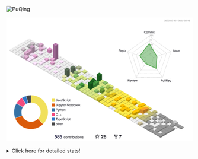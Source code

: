 ![PuQing](https://user-images.githubusercontent.com/27223114/171565019-9a56fae6-b08b-421f-99db-7e830da42371.png)

![](./profile-3d-contrib/profile-season-animate.svg)

<details>
<summary>Click here for detailed stats!</summary>

<!--START_SECTION:waka-->
**I'm a Night 🦉** 

```text
🌞 Morning       43 commits       ██░░░░░░░░░░░░░░░░░░░░░░░   10.89 % 
🌆 Daytime      133 commits       ████████░░░░░░░░░░░░░░░░░   33.67 % 
🌃 Evening      115 commits       ███████░░░░░░░░░░░░░░░░░░   29.11 % 
🌙 Night        104 commits       ██████░░░░░░░░░░░░░░░░░░░   26.33 % 

```


📊 **This Week I Spent My Time On** 

```text
💬 Programming Languages: 
Python                   3 hrs 12 mins       █████████████████░░░░░░░░   69.36 % 
C++                      37 mins             ███░░░░░░░░░░░░░░░░░░░░░░   13.44 % 
Groovy                   13 mins             █░░░░░░░░░░░░░░░░░░░░░░░░   04.84 % 
JavaScript               12 mins             █░░░░░░░░░░░░░░░░░░░░░░░░   04.45 % 
C                        8 mins              ░░░░░░░░░░░░░░░░░░░░░░░░░   03.18 % 

🔥 Editors: 
VS Code                  4 hrs 37 mins       █████████████████████████   100.00 % 

💻 Operating System: 
WSL                      3 hrs 15 mins       █████████████████░░░░░░░░   70.42 % 
Windows                  1 hr 8 mins         ██████░░░░░░░░░░░░░░░░░░░   24.67 % 
Mac                      13 mins             █░░░░░░░░░░░░░░░░░░░░░░░░   04.91 % 

```


<!--END_SECTION:waka-->
</details>
